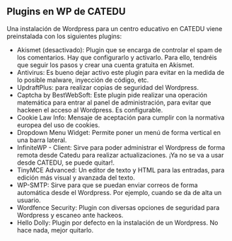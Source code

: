 ## Plugins en WP de CATEDU

Una instalación de Wordpress para un centro educativo en CATEDU viene preinstalada con los siguientes plugins:

* Akismet \(desactivado\): Plugin que se encarga de controlar el spam de los comentarios. Hay que configurarlo y activarlo. Para ello, tendréis que seguir los pasos y crear una cuenta gratuita en Akismet.
* Antivirus: Es bueno dejar activo este plugin para evitar en la medida de lo posible malware, inyección de código, etc.
* UpdraftPlus: para realizar copias de seguridad del Wordpress.
* Captcha by BestWebSoft: Este plugin pide realizar una operación matemática para entrar al panel de administración, para evitar que hackeen el acceso al Wordpress. Es configurable.
* Cookie Law Info: Mensaje de aceptación para cumplir con la normativa europea del uso de cookies.
* Dropdown Menu Widget: Permite poner un menú de forma vertical en una barra lateral.
* InfiniteWP - Client: Sirve para poder administrar el Wordpress de forma remota desde Catedu para realizar actualizaciones. ¡Ya no se va a usar desde CATEDU, se puede quitar!.
* TinyMCE Advanced: Un editor de texto y HTML para las entradas, para edición más visual y avanzada del texto.
* WP-SMTP: Sirve para que se puedan enviar correos de forma automática desde el Wordpress. Por ejemplo, cuando se da de alta un usuario.
* Wordfence Security: Plugin con diversas opciones de seguridad para Wordpress y escaneo ante hackeos.
* Hello Dolly: Plugin por defecto en la instalación de un Wordpress. No hace nada, mejor quitarlo. 



